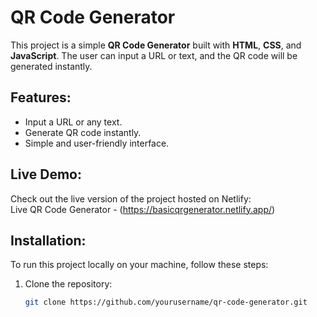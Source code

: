 # QR Code Generator

This project is a simple **QR Code Generator** built with **HTML**, **CSS**, and **JavaScript**. The user can input a URL or text, and the QR code will be generated instantly.

## Features:
- Input a URL or any text.
- Generate QR code instantly.
- Simple and user-friendly interface.

## Live Demo:
Check out the live version of the project hosted on Netlify:  
Live QR Code Generator - (https://basicqrgenerator.netlify.app/)

## Installation:
To run this project locally on your machine, follow these steps:

1. Clone the repository:
   ```bash
   git clone https://github.com/yourusername/qr-code-generator.git
